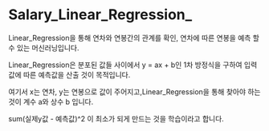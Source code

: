 # Salary_Linear_Regression_

Linear_Regression을 통해 연차와 연봉간의 관계를 확인, 연차에 따른 연봉을 예측 할 수 있는 머신러닝입니다.

Linear_Regression은 분포된 값들 사이에서 y = ax + b인 1차 방정식을 구하여 입력 값에 따른 예측값을 산출 것이 목적입니다.

여기서 x는 연차, y는 연봉으로 값이 주어지고,Linear_Regression을 통해 찾아야 하는 것이 계수 a와  상수 b 입니다.

sum(실제y값 - 예측값)^2 이 최소가 되게 만드는 것을 학습이라고 합니다.

